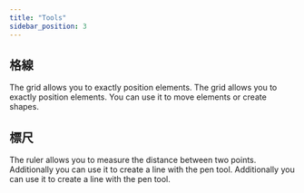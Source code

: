 ```yaml
---
title: "Tools"
sidebar_position: 3
---
```


## 格線

The grid allows you to exactly position elements. The grid allows you to exactly position elements. You can use it to move elements or create shapes.

## 標尺

The ruler allows you to measure the distance between two points. Additionally you can use it to create a line with the pen tool. Additionally you can use it to create a line with the pen tool.
